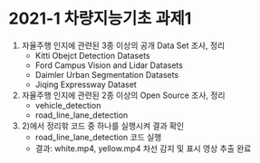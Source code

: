 # 2021-1 차량지능기초 과제1
1) 자율주행 인지에 관련된 3종 이상의 공개 Data Set 조사, 정리 
   - Kitti Obejct Detection Datasets
   - Ford Campus Vision and Lidar Datasets
   - Daimler Urban Segmentation Datasets
   - Jiqing Expressway Dataset
2) 자율주행 인지에 관련된 2종 이상의 Open Source 조사, 정리 
   - vehicle_detection
   - road_line_lane_detection
3) 2)에서 정리핚 코드 중 하나를 실행시켜 결과 확인 
   - road_line_lane_detection 코드 실행
   - 결과: white.mp4, yellow.mp4 차선 감지 및 표시 영상 추출 완료
